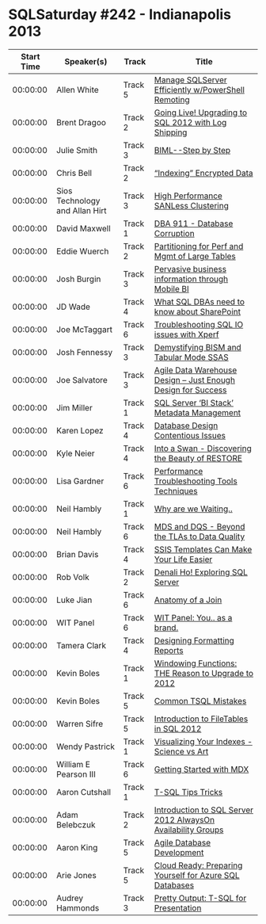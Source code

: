 # SQLSaturday #242 - Indianapolis 2013
Start Time|Speaker(s)|Track|Title
---|---|---|---
00:00:00|Allen White|Track 5|[Manage SQLServer Efficiently w/PowerShell Remoting](10034.md)
00:00:00|Brent Dragoo|Track 2|[Going Live! Upgrading to SQL 2012 with Log Shipping](10189.md)
00:00:00|Julie Smith|Track 3|[BIML--Step by Step](11119.md)
00:00:00|Chris Bell|Track 2|[“Indexing” Encrypted Data](11255.md)
00:00:00|Sios Technology and Allan Hirt|Track 3|[High Performance SANLess Clustering](12417.md)
00:00:00|David Maxwell|Track 1|[DBA 911 - Database Corruption](13321.md)
00:00:00|Eddie Wuerch|Track 2|[Partitioning for Perf and Mgmt of Large Tables](14112.md)
00:00:00|Josh Burgin|Track 3|[Pervasive business information through Mobile BI](16082.md)
00:00:00|JD Wade|Track 4|[What SQL DBAs need to know about SharePoint](16145.md)
00:00:00|Joe McTaggart|Track 6|[Troubleshooting SQL IO issues with Xperf](17127.md)
00:00:00|Josh Fennessy|Track 3|[Demystifying BISM and Tabular Mode SSAS](17511.md)
00:00:00|Joe Salvatore|Track 3|[Agile Data Warehouse Design – Just Enough Design for Success](17619.md)
00:00:00|Jim Miller|Track 1|[SQL Server ‘BI Stack’ Metadata Management](17642.md)
00:00:00|Karen Lopez|Track 4|[Database Design Contentious Issues](17892.md)
00:00:00|Kyle Neier|Track 4|[Into a Swan - Discovering the Beauty of RESTORE](18901.md)
00:00:00|Lisa Gardner|Track 6|[Performance Troubleshooting Tools  Techniques](19164.md)
00:00:00|Neil Hambly|Track 1|[Why are we Waiting..](21371.md)
00:00:00|Neil Hambly|Track 6|[MDS and DQS - Beyond the TLAs to Data Quality](21372.md)
00:00:00|Brian Davis|Track 4|[SSIS Templates Can Make Your Life Easier](22653.md)
00:00:00|Rob Volk|Track 2|[Denali Ho! Exploring SQL Server](23270.md)
00:00:00|Luke Jian|Track 6|[Anatomy of a Join](24309.md)
00:00:00|WIT Panel|Track 6|[WIT Panel: You.. as a brand.](24753.md)
00:00:00|Tamera Clark|Track 4|[Designing  Formatting Reports](25998.md)
00:00:00|Kevin Boles|Track 1|[Windowing Functions: THE Reason to Upgrade to 2012](26198.md)
00:00:00|Kevin Boles|Track 5|[Common TSQL Mistakes](26199.md)
00:00:00|Warren Sifre|Track 5|[Introduction to FileTables in SQL 2012](27560.md)
00:00:00|Wendy Pastrick|Track 1|[Visualizing Your Indexes - Science vs Art](27807.md)
00:00:00|William E Pearson III|Track 6|[Getting Started with MDX](28103.md)
00:00:00|Aaron Cutshall|Track 1|[T-SQL Tips  Tricks](8884.md)
00:00:00|Adam Belebczuk|Track 2|[Introduction to SQL Server 2012 AlwaysOn Availability Groups](8971.md)
00:00:00|Aaron King|Track 5|[Agile Database Development](9169.md)
00:00:00|Arie Jones|Track 5|[Cloud Ready: Preparing Yourself for Azure SQL Databases](9830.md)
00:00:00|Audrey Hammonds|Track 3|[Pretty Output: T-SQL for Presentation](9965.md)
